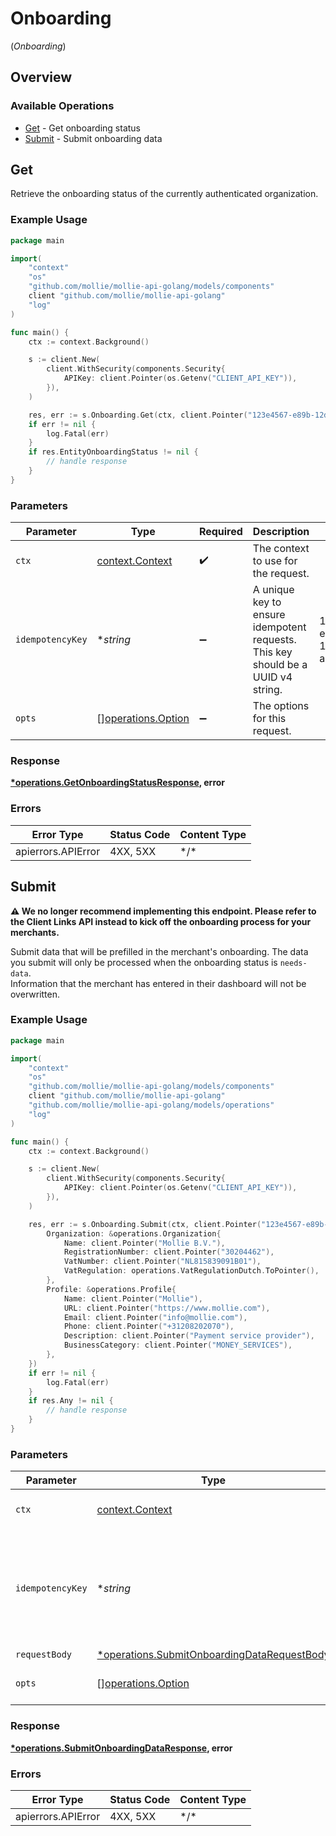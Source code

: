 # Onboarding
(*Onboarding*)

## Overview

### Available Operations

* [Get](#get) - Get onboarding status
* [Submit](#submit) - Submit onboarding data

## Get

Retrieve the onboarding status of the currently authenticated organization.

### Example Usage

<!-- UsageSnippet language="go" operationID="get-onboarding-status" method="get" path="/onboarding/me" -->
```go
package main

import(
	"context"
	"os"
	"github.com/mollie/mollie-api-golang/models/components"
	client "github.com/mollie/mollie-api-golang"
	"log"
)

func main() {
    ctx := context.Background()

    s := client.New(
        client.WithSecurity(components.Security{
            APIKey: client.Pointer(os.Getenv("CLIENT_API_KEY")),
        }),
    )

    res, err := s.Onboarding.Get(ctx, client.Pointer("123e4567-e89b-12d3-a456-426"))
    if err != nil {
        log.Fatal(err)
    }
    if res.EntityOnboardingStatus != nil {
        // handle response
    }
}
```

### Parameters

| Parameter                                                                        | Type                                                                             | Required                                                                         | Description                                                                      | Example                                                                          |
| -------------------------------------------------------------------------------- | -------------------------------------------------------------------------------- | -------------------------------------------------------------------------------- | -------------------------------------------------------------------------------- | -------------------------------------------------------------------------------- |
| `ctx`                                                                            | [context.Context](https://pkg.go.dev/context#Context)                            | :heavy_check_mark:                                                               | The context to use for the request.                                              |                                                                                  |
| `idempotencyKey`                                                                 | **string*                                                                        | :heavy_minus_sign:                                                               | A unique key to ensure idempotent requests. This key should be a UUID v4 string. | 123e4567-e89b-12d3-a456-426                                                      |
| `opts`                                                                           | [][operations.Option](../../models/operations/option.md)                         | :heavy_minus_sign:                                                               | The options for this request.                                                    |                                                                                  |

### Response

**[*operations.GetOnboardingStatusResponse](../../models/operations/getonboardingstatusresponse.md), error**

### Errors

| Error Type         | Status Code        | Content Type       |
| ------------------ | ------------------ | ------------------ |
| apierrors.APIError | 4XX, 5XX           | \*/\*              |

## Submit

**⚠️ We no longer recommend implementing this endpoint. Please refer to the Client Links API instead to kick off the
onboarding process for your merchants.**

Submit data that will be prefilled in the merchant's onboarding. The data you submit will only be processed when the
onboarding status is `needs-data`.  
Information that the merchant has entered in their dashboard will not be overwritten.

### Example Usage

<!-- UsageSnippet language="go" operationID="submit-onboarding-data" method="post" path="/onboarding/me" -->
```go
package main

import(
	"context"
	"os"
	"github.com/mollie/mollie-api-golang/models/components"
	client "github.com/mollie/mollie-api-golang"
	"github.com/mollie/mollie-api-golang/models/operations"
	"log"
)

func main() {
    ctx := context.Background()

    s := client.New(
        client.WithSecurity(components.Security{
            APIKey: client.Pointer(os.Getenv("CLIENT_API_KEY")),
        }),
    )

    res, err := s.Onboarding.Submit(ctx, client.Pointer("123e4567-e89b-12d3-a456-426"), &operations.SubmitOnboardingDataRequestBody{
        Organization: &operations.Organization{
            Name: client.Pointer("Mollie B.V."),
            RegistrationNumber: client.Pointer("30204462"),
            VatNumber: client.Pointer("NL815839091B01"),
            VatRegulation: operations.VatRegulationDutch.ToPointer(),
        },
        Profile: &operations.Profile{
            Name: client.Pointer("Mollie"),
            URL: client.Pointer("https://www.mollie.com"),
            Email: client.Pointer("info@mollie.com"),
            Phone: client.Pointer("+31208202070"),
            Description: client.Pointer("Payment service provider"),
            BusinessCategory: client.Pointer("MONEY_SERVICES"),
        },
    })
    if err != nil {
        log.Fatal(err)
    }
    if res.Any != nil {
        // handle response
    }
}
```

### Parameters

| Parameter                                                                                                 | Type                                                                                                      | Required                                                                                                  | Description                                                                                               | Example                                                                                                   |
| --------------------------------------------------------------------------------------------------------- | --------------------------------------------------------------------------------------------------------- | --------------------------------------------------------------------------------------------------------- | --------------------------------------------------------------------------------------------------------- | --------------------------------------------------------------------------------------------------------- |
| `ctx`                                                                                                     | [context.Context](https://pkg.go.dev/context#Context)                                                     | :heavy_check_mark:                                                                                        | The context to use for the request.                                                                       |                                                                                                           |
| `idempotencyKey`                                                                                          | **string*                                                                                                 | :heavy_minus_sign:                                                                                        | A unique key to ensure idempotent requests. This key should be a UUID v4 string.                          | 123e4567-e89b-12d3-a456-426                                                                               |
| `requestBody`                                                                                             | [*operations.SubmitOnboardingDataRequestBody](../../models/operations/submitonboardingdatarequestbody.md) | :heavy_minus_sign:                                                                                        | N/A                                                                                                       |                                                                                                           |
| `opts`                                                                                                    | [][operations.Option](../../models/operations/option.md)                                                  | :heavy_minus_sign:                                                                                        | The options for this request.                                                                             |                                                                                                           |

### Response

**[*operations.SubmitOnboardingDataResponse](../../models/operations/submitonboardingdataresponse.md), error**

### Errors

| Error Type         | Status Code        | Content Type       |
| ------------------ | ------------------ | ------------------ |
| apierrors.APIError | 4XX, 5XX           | \*/\*              |